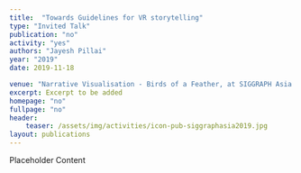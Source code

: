 ```yaml
---
title:  "Towards Guidelines for VR storytelling"
type: "Invited Talk"
publication: "no"
activity: "yes"
authors: "Jayesh Pillai"
year: "2019"
date: 2019-11-18

venue: "Narrative Visualisation - Birds of a Feather, at SIGGRAPH Asia 2019, Brisbane, Australia"
excerpt: Excerpt to be added
homepage: "no"
fullpage: "no"
header:
    teaser: /assets/img/activities/icon-pub-siggraphasia2019.jpg
layout: publications   
---
```


Placeholder Content
